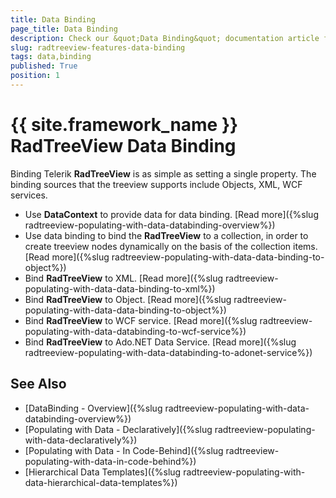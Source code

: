 ```yaml
---
title: Data Binding
page_title: Data Binding
description: Check our &quot;Data Binding&quot; documentation article for the RadTreeView {{ site.framework_name }} control.
slug: radtreeview-features-data-binding
tags: data,binding
published: True
position: 1
---
```


# {{ site.framework_name }} RadTreeView Data Binding

Binding Telerik __RadTreeView__ is as simple as setting a single property. The binding sources that the treeview supports include Objects, XML, WCF services.

* Use __DataContext__ to provide data for data binding. [Read more]({%slug radtreeview-populating-with-data-databinding-overview%})
* Use data binding to bind the __RadTreeView__ to a collection, in order to create treeview nodes dynamically on the basis of the collection items. [Read more]({%slug radtreeview-populating-with-data-data-binding-to-object%})
* Bind __RadTreeView__ to XML. [Read more]({%slug radtreeview-populating-with-data-data-binding-to-xml%})
* Bind __RadTreeView__ to Object. [Read more]({%slug radtreeview-populating-with-data-data-binding-to-object%})
* Bind __RadTreeView__ to WCF service. [Read more]({%slug radtreeview-populating-with-data-databinding-to-wcf-service%})
* Bind __RadTreeView__ to Ado.NET Data Service. [Read more]({%slug radtreeview-populating-with-data-databinding-to-adonet-service%})
 
## See Also

 * [DataBinding - Overview]({%slug radtreeview-populating-with-data-databinding-overview%})
 * [Populating with Data - Declaratively]({%slug radtreeview-populating-with-data-declaratively%})
 * [Populating with Data - In Code-Behind]({%slug radtreeview-populating-with-data-in-code-behind%})
 * [Hierarchical Data Templates]({%slug radtreeview-populating-with-data-hierarchical-data-templates%})